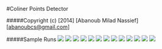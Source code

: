 #Coliner Points Detector

#####Copyright (c) [2014] [Abanoub Milad Nassief] [abanoubcs@gmail.com]

#####Sample Runs
![](sample_runs/input6.png?raw=true)
![](sample_runs/input8.png?raw=true)
![](sample_runs/input9.png?raw=true)
![](sample_runs/input10.png?raw=true)
![](sample_runs/input20.png?raw=true)
![](sample_runs/input40.png?raw=true)
![](sample_runs/input50.png?raw=true)
![](sample_runs/input56.png?raw=true)
![](sample_runs/input80.png?raw=true)
![](sample_runs/input100.png?raw=true)
![](sample_runs/input200.png?raw=true)
![](sample_runs/input400.png?raw=true)
![](sample_runs/input1423.png?raw=true)

